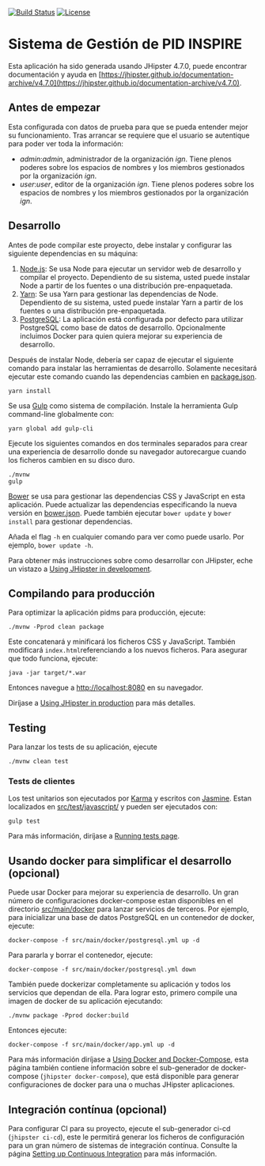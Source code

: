 [![Build Status](https://travis-ci.org/IAAA-Lab/pid-ms.png)](https://travis-ci.org/IAAA-Lab/pid-ms)
[![License](https://img.shields.io/badge/license-EUPL%201.2-blue.svg)](#LICENSE)

# Sistema de Gestión de PID INSPIRE

Esta aplicación ha sido generada usando JHipster 4.7.0, puede encontrar documentación y ayuda en [https://jhipster.github.io/documentation-archive/v4.7.0](https://jhipster.github.io/documentation-archive/v4.7.0).

## Antes de empezar

Esta configurada con datos de prueba para que se pueda entender mejor su funcionamiento.
Tras arrancar se requiere que el usuario se autentique para poder ver toda la información:
* _admin_:_admin_, administrador de la organización _ign_. 
  Tiene plenos poderes sobre los espacios de nombres y los miembros gestionados por la organización _ign_. 
* _user_:_user_, editor de la organización _ign_.
  Tiene plenos poderes sobre los espacios de nombres y los miembros gestionados por la organización _ign_.




## Desarrollo

Antes de pode compilar este proyecto, debe instalar y configurar las siguiente dependencias en su máquina:

1. [Node.js][]: Se usa Node para ejecutar un servidor web de desarrollo y compilar el proyecto.
	Dependiento de su sistema, usted puede instalar Node a partir de los fuentes o una distribución pre-enpaquetada.
2. [Yarn][]: Se usa Yarn para gestionar las dependencias de Node.
	Dependiento de su sistema, usted puede instalar Yarn a partir de los fuentes o una distribución pre-enpaquetada.
3. [PostgreSQL][]: La aplicación está configurada por defecto para utilizar PostgreSQL como base de datos de desarrollo. 
    Opcionalmente incluimos Docker para quien quiera mejorar su experiencia de desarrollo. 

Después de instalar Node, debería ser capaz de ejecutar el siguiente comando para instalar las herramientas de desarrollo.
Solamente necesitará ejecutar este comando cuando las dependencias cambien en [package.json](package.json).

    yarn install

Se usa [Gulp][] como sistema de compilación. Instale la herramienta Gulp command-line globalmente con: 

    yarn global add gulp-cli

Ejecute los siguientes comandos en dos terminales separados para crear una experiencia de desarrollo donde su navegador autorecargue cuando los ficheros cambien en su disco duro.

    ./mvnw
    gulp

[Bower][] se usa para gestionar las dependencias CSS y JavaScript en esta aplicación. Puede actualizar las dependencias especificando la nueva versión en [bower.json](bower.json). Puede también ejecutar `bower update` y `bower install` para gestionar dependencias.

Añada el flag `-h` en cualquier comando para ver como puede usarlo. Por ejemplo, `bower update -h`.

Para obtener más instrucciones sobre como desarrollar con JHipster, eche un vistazo a [Using JHipster in development][].


## Compilando para producción

Para optimizar la aplicación pidms para producción, ejecute:

    ./mvnw -Pprod clean package

Este concatenará y minificará los ficheros CSS y JavaScript. También modificará `index.html`referenciando a los nuevos ficheros.
Para asegurar que todo funciona, ejecute:

    java -jar target/*.war

Entonces navegue a [http://localhost:8080](http://localhost:8080) en su navegador.

Diríjase a [Using JHipster in production][] para más detalles.

## Testing

Para lanzar los tests de su aplicación, ejecute

    ./mvnw clean test

### Tests de clientes

Los test unitarios son ejecutados por [Karma][] y escritos con [Jasmine][]. Estan localizados en [src/test/javascript/](src/test/javascript/) y pueden ser ejecutados con:

    gulp test

Para más información, diríjase a [Running tests page][].

## Usando docker para simplificar el desarrollo (opcional)

Puede usar Docker para mejorar su experiencia de desarrollo. Un gran número de configuraciones docker-compose estan disponibles en el directorio [src/main/docker](src/main/docker) para lanzar servicios de terceros.
Por ejemplo, para inicializar una base de datos PostgreSQL en un contenedor de docker, ejecute:

    docker-compose -f src/main/docker/postgresql.yml up -d

Para pararla y borrar el contenedor, ejecute:

    docker-compose -f src/main/docker/postgresql.yml down

También puede dockerizar completamente su aplicación y todos los servicios que dependan de ella.
Para lograr esto, primero compile una imagen de docker de su aplicación ejecutando:

    ./mvnw package -Pprod docker:build

Entonces ejecute:

    docker-compose -f src/main/docker/app.yml up -d

Para más información diríjase a [Using Docker and Docker-Compose][], esta página también contiene información sobre el sub-generador de docker-compose (`jhipster docker-compose`), que está disponible para generar configuraciones de docker para una o muchas JHipster aplicaciones.

## Integración contínua (opcional)

Para configurar CI para su proyecto, ejecute el sub-generador ci-cd (`jhipster ci-cd`), este le permitirá generar los ficheros de configuración para un gran número de sistemas de integración contínua. Consulte la página [Setting up Continuous Integration][] para más información.

[JHipster Homepage and latest documentation]: https://jhipster.github.io
[JHipster 4.7.0 archive]: https://jhipster.github.io/documentation-archive/v4.7.0

[Using JHipster in development]: https://jhipster.github.io/documentation-archive/v4.7.0/development/
[Service Discovery and Configuration with the JHipster-Registry]: https://jhipster.github.io/documentation-archive/v4.7.0/microservices-architecture/#jhipster-registry
[Using Docker and Docker-Compose]: https://jhipster.github.io/documentation-archive/v4.7.0/docker-compose
[Using JHipster in production]: https://jhipster.github.io/documentation-archive/v4.7.0/production/
[Running tests page]: https://jhipster.github.io/documentation-archive/v4.7.0/running-tests/
[Setting up Continuous Integration]: https://jhipster.github.io/documentation-archive/v4.7.0/setting-up-ci/


[Node.js]: https://nodejs.org/
[Yarn]: https://yarnpkg.org/
[Bower]: http://bower.io/
[Gulp]: http://gulpjs.com/
[BrowserSync]: http://www.browsersync.io/
[Karma]: http://karma-runner.github.io/
[Jasmine]: http://jasmine.github.io/2.0/introduction.html
[Protractor]: https://angular.github.io/protractor/
[Leaflet]: http://leafletjs.com/
[DefinitelyTyped]: http://definitelytyped.org/
[PostgreSQL]: https://www.postgresql.org/
